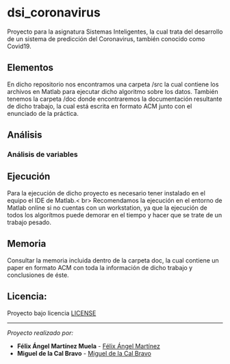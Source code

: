 # dsi_coronavirus
Proyecto para la asignatura Sistemas Inteligentes, la cual trata del desarrollo de un sistema de predicción del Coronavirus, también conocido como Covid19.

## Elementos
En dicho repositorio nos encontramos una carpeta /src la cual contiene los archivos en Matlab para ejecutar dicho algoritmo sobre los datos.
También tenemos la carpeta /doc donde encontraremos la documentación resultante de dicho trabajo, la cual está escrita en formato ACM junto con el enunciado de la práctica.

## Análisis
### Análisis de variables

## Ejecución
Para la ejecución de dicho proyecto es necesario tener instalado en el equipo el IDE de Matlab.< br>
Recomendamos la ejecución en el entorno de Matlab online si no cuentas con un workstation, ya que la ejecución de todos los algorítmos puede demorar en el tiempo y hacer que se trate de un trabajo pesado.

## Memoria
Consultar la memoria incluida dentro de la carpeta doc, la cual contiene un paper en formato ACM con toda la información de dicho trabajo y conclusiones de éste.

## Licencia:
Proyecto bajo licencia [LICENSE](LICENSE)

---
_Proyecto realizado por:_
* **Félix Ángel Martínez Muela** - [Félix Ángel Martínez](https://github.com/FelixAngelMartinez)
* **Miguel de la Cal Bravo** - [Miguel de la Cal Bravo](https://gitlab.com/miguelcal97)
